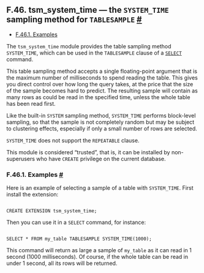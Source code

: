 ## F.46. tsm\_system\_time — the `SYSTEM_TIME` sampling method for `TABLESAMPLE` [#](#TSM-SYSTEM-TIME)

* [F.46.1. Examples](tsm-system-time.html#TSM-SYSTEM-TIME-EXAMPLES)

The `tsm_system_time` module provides the table sampling method `SYSTEM_TIME`, which can be used in the `TABLESAMPLE` clause of a [`SELECT`](sql-select.html "SELECT") command.

This table sampling method accepts a single floating-point argument that is the maximum number of milliseconds to spend reading the table. This gives you direct control over how long the query takes, at the price that the size of the sample becomes hard to predict. The resulting sample will contain as many rows as could be read in the specified time, unless the whole table has been read first.

Like the built-in `SYSTEM` sampling method, `SYSTEM_TIME` performs block-level sampling, so that the sample is not completely random but may be subject to clustering effects, especially if only a small number of rows are selected.

`SYSTEM_TIME` does not support the `REPEATABLE` clause.

This module is considered “trusted”, that is, it can be installed by non-superusers who have `CREATE` privilege on the current database.

### F.46.1. Examples [#](#TSM-SYSTEM-TIME-EXAMPLES)

Here is an example of selecting a sample of a table with `SYSTEM_TIME`. First install the extension:

```

CREATE EXTENSION tsm_system_time;
```

Then you can use it in a `SELECT` command, for instance:

```

SELECT * FROM my_table TABLESAMPLE SYSTEM_TIME(1000);
```

This command will return as large a sample of `my_table` as it can read in 1 second (1000 milliseconds). Of course, if the whole table can be read in under 1 second, all its rows will be returned.